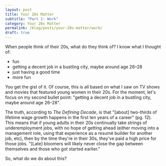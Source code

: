 ```yaml
---
layout: post
title: Your 20s Matter
subtitle: "Part 1: Work"
category: Your 20s Matter
permalink: /blog/posts/your-20s-matter/work/
draft: true
---
```


When people think of their 20s, what do they think of? I know what I thought of:

* fun
* getting a decent job in a bustling city, maybe around age 26–28
* just having a good time
* more fun

You get the gist of it. Of course, this is all based on what I saw on TV shows and movies that featured young women in their 20s. For the moment, let's focus on my second bullet point: "getting a decent job in a bustling city, maybe around age 26–28".

The truth, according to _The Defining Decade_, is that "[about] two-thirds of lifetime wage growth happens in the first ten years of a career" (pg. 12). This means that if young adults in their 20s continually take strings of underemployment jobs, with no hope of getting ahead (either moving into a management role, using that experience as a resumé builder for another job, etc), then by the time they're in their 30s, they've paid a high price for those jobs. "[Late] bloomers will likely never close the gap between themselves and those who got started earlier."

So, what do we do about this?
